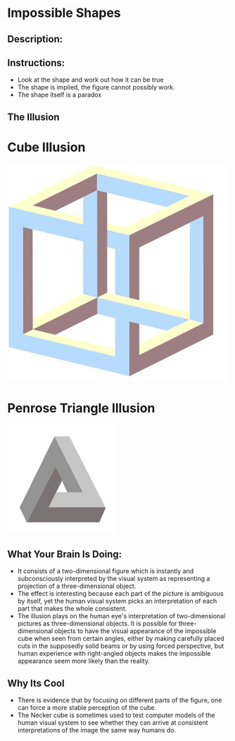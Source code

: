 # Impossible Shapes 

## Description:

## Instructions: 

* Look at the shape and work out how it can be true
* The shape is implied, the figure cannot possibly work. 
* The shape itself is a paradox




## The Illusion

# Cube Illusion 

![alt text](ImpossibleCube.jpeg "'Cube'")


# Penrose Triangle Illusion 

![alt text](ImpossibleTriangle.gif "'Triangle'")




## What Your Brain Is Doing: 

* It consists of a two-dimensional figure which is instantly and subconsciously interpreted by the visual system as representing a projection of a three-dimensional object.
* The effect is interesting because each part of the picture is ambiguous by itself, yet the human visual system picks an interpretation of each part that makes the whole consistent. 
* The illusion plays on the human eye's interpretation of two-dimensional pictures as three-dimensional objects. It is possible for three-dimensional objects to have the visual appearance of the impossible cube when seen from certain angles, either by making carefully placed cuts in the supposedly solid beams or by using forced perspective, but human experience with right-angled objects makes the impossible appearance seem more likely than the reality.

## Why Its Cool


* There is evidence that by focusing on different parts of the figure, one can force a more stable perception of the cube.
* The Necker cube is sometimes used to test computer models of the human visual system to see whether they can arrive at consistent interpretations of the image the same way humans do.
